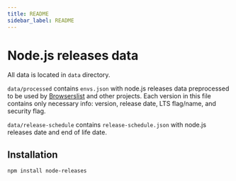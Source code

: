```yaml
---
title: README
sidebar_label: README
---
```

# Node.js releases data

All data is located in `data` directory.

`data/processed` contains `envs.json` with node.js releases data preprocessed to be used by [Browserslist](https://github.com/ai/browserslist) and other projects. Each version in this file contains only necessary info: version, release date, LTS flag/name, and security flag.

`data/release-schedule` contains `release-schedule.json` with node.js releases date and end of life date.

## Installation
```bash
npm install node-releases
```

